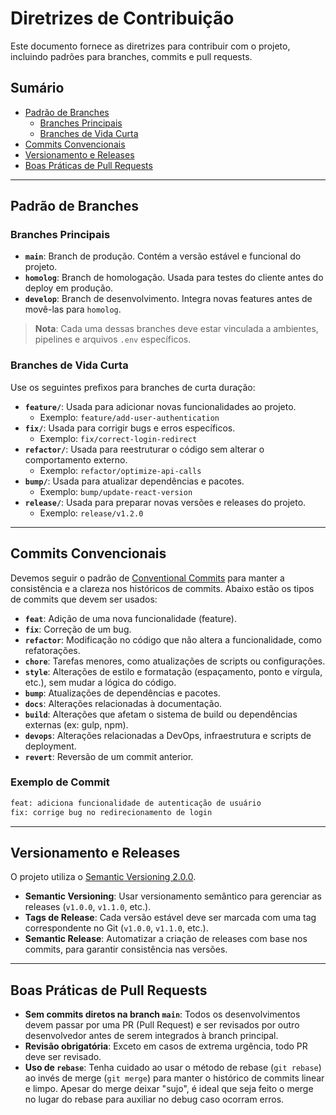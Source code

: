 # Diretrizes de Contribuição

Este documento fornece as diretrizes para contribuir com o projeto, incluindo padrões para branches, commits e pull requests.

## Sumário

- [Padrão de Branches](#padrão-de-branches)
  - [Branches Principais](#branches-principais)
  - [Branches de Vida Curta](#branches-de-vida-curta)
- [Commits Convencionais](#commits-convencionais)
- [Versionamento e Releases](#versionamento-e-releases)
- [Boas Práticas de Pull Requests](#boas-práticas-de-pull-requests)

---

## Padrão de Branches

### Branches Principais

- **`main`**: Branch de produção. Contém a versão estável e funcional do projeto.
- **`homolog`**: Branch de homologação. Usada para testes do cliente antes do deploy em produção.
- **`develop`**: Branch de desenvolvimento. Integra novas features antes de movê-las para `homolog`.

> **Nota**: Cada uma dessas branches deve estar vinculada a ambientes, pipelines e arquivos `.env` específicos.

### Branches de Vida Curta

Use os seguintes prefixos para branches de curta duração:

- **`feature/`**: Usada para adicionar novas funcionalidades ao projeto.
  - Exemplo: `feature/add-user-authentication`
- **`fix/`**: Usada para corrigir bugs e erros específicos.
  - Exemplo: `fix/correct-login-redirect`
- **`refactor/`**: Usada para reestruturar o código sem alterar o comportamento externo.
  - Exemplo: `refactor/optimize-api-calls`
- **`bump/`**: Usada para atualizar dependências e pacotes.
  - Exemplo: `bump/update-react-version`
- **`release/`**: Usada para preparar novas versões e releases do projeto.
  - Exemplo: `release/v1.2.0`

---

## Commits Convencionais

Devemos seguir o padrão de [Conventional Commits](https://www.conventionalcommits.org/) para manter a consistência e a clareza nos históricos de commits. Abaixo estão os tipos de commits que devem ser usados:

- **`feat`**: Adição de uma nova funcionalidade (feature).
- **`fix`**: Correção de um bug.
- **`refactor`**: Modificação no código que não altera a funcionalidade, como refatorações.
- **`chore`**: Tarefas menores, como atualizações de scripts ou configurações.
- **`style`**: Alterações de estilo e formatação (espaçamento, ponto e vírgula, etc.), sem mudar a lógica do código.
- **`bump`**: Atualizações de dependências e pacotes.
- **`docs`**: Alterações relacionadas à documentação.
- **`build`**: Alterações que afetam o sistema de build ou dependências externas (ex: gulp, npm).
- **`devops`**: Alterações relacionadas a DevOps, infraestrutura e scripts de deployment.
- **`revert`**: Reversão de um commit anterior.

### Exemplo de Commit

```bash
feat: adiciona funcionalidade de autenticação de usuário
fix: corrige bug no redirecionamento de login
```

---

## Versionamento e Releases

O projeto utiliza o [Semantic Versioning 2.0.0](https://semver.org/).

- **Semantic Versioning**: Usar versionamento semântico para gerenciar as releases (`v1.0.0`, `v1.1.0`, etc.).
- **Tags de Release**: Cada versão estável deve ser marcada com uma tag correspondente no Git (`v1.0.0`, `v1.1.0`, etc.).
- **Semantic Release**: Automatizar a criação de releases com base nos commits, para garantir consistência nas versões.

---

## Boas Práticas de Pull Requests

- **Sem commits diretos na branch `main`**: Todos os desenvolvimentos devem passar por uma PR (Pull Request) e ser revisados por outro desenvolvedor antes de serem integrados à branch principal.
- **Revisão obrigatória**: Exceto em casos de extrema urgência, todo PR deve ser revisado.
- **Uso de `rebase`**: Tenha cuidado ao usar o método de rebase (`git rebase`) ao invés de merge (`git merge`) para manter o histórico de commits linear e limpo.
  Apesar do merge deixar "sujo", é ideal que seja feito o merge no lugar do rebase para auxiliar no debug caso ocorram erros.

